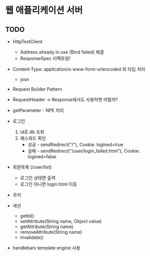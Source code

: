 # 웹 애플리케이션 서버

## TODO
- HttpTestClient 
    - Address already in use (Bind failed) 해결
    - ResponseSpec 리팩토링!

- Content-Type: application/x-www-form-urlencoded 외 타입 처리
    - josn
- Request Builder Pattern
- RequestHeader -> Response에서도 사용하면 어떨까?
- getParameter - NPE 처리

- 로그인 
   1. id로 db 조회
   2. 패스워드 확인
      - 성공 - sendRedirect("/"), Cookie: logined=true
      - 실패 - sendRedirect("/user/login_failed.html"), Cookie: logined=false
- 회원목록 (/user/list)
   - 로그인 상태면 출력
   - 로그인 아니면 login.html 이동
- 쿠키
- 세션
   -  getId() 
   - setAttribute(String name, Object value)
   - getAttribute(String name)
   - removeAttribute(String name)
   - invalidate() 
- handlebars template engine 사용